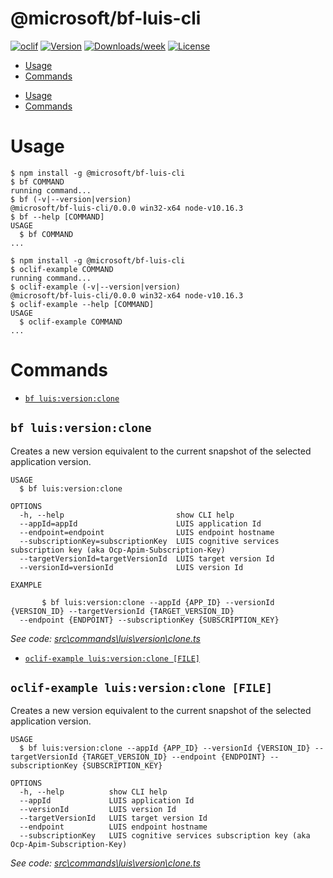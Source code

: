@microsoft/bf-luis-cli
======================



[![oclif](https://img.shields.io/badge/cli-oclif-brightgreen.svg)](https://oclif.io)
[![Version](https://img.shields.io/npm/v/@microsoft/bf-luis-cli.svg)](https://npmjs.org/package/@microsoft/bf-luis-cli)
[![Downloads/week](https://img.shields.io/npm/dw/@microsoft/bf-luis-cli.svg)](https://npmjs.org/package/@microsoft/bf-luis-cli)
[![License](https://img.shields.io/npm/l/@microsoft/bf-luis-cli.svg)](https://github.com/packages/bf-luis-cli/blob/master/package.json)

<!-- toc -->
* [Usage](#usage)
* [Commands](#commands)
<!-- tocstop -->
* [Usage](#usage)
* [Commands](#commands)
<!-- tocstop -->
# Usage
<!-- usage -->
```sh-session
$ npm install -g @microsoft/bf-luis-cli
$ bf COMMAND
running command...
$ bf (-v|--version|version)
@microsoft/bf-luis-cli/0.0.0 win32-x64 node-v10.16.3
$ bf --help [COMMAND]
USAGE
  $ bf COMMAND
...
```
<!-- usagestop -->
```sh-session
$ npm install -g @microsoft/bf-luis-cli
$ oclif-example COMMAND
running command...
$ oclif-example (-v|--version|version)
@microsoft/bf-luis-cli/0.0.0 win32-x64 node-v10.16.3
$ oclif-example --help [COMMAND]
USAGE
  $ oclif-example COMMAND
...
```
<!-- usagestop -->
# Commands
<!-- commands -->
* [`bf luis:version:clone`](#bf-luisversionclone)

## `bf luis:version:clone`

Creates a new version equivalent to the current snapshot of the selected application version.

```
USAGE
  $ bf luis:version:clone

OPTIONS
  -h, --help                         show CLI help
  --appId=appId                      LUIS application Id
  --endpoint=endpoint                LUIS endpoint hostname
  --subscriptionKey=subscriptionKey  LUIS cognitive services subscription key (aka Ocp-Apim-Subscription-Key)
  --targetVersionId=targetVersionId  LUIS target version Id
  --versionId=versionId              LUIS version Id

EXAMPLE

       $ bf luis:version:clone --appId {APP_ID} --versionId {VERSION_ID} --targetVersionId {TARGET_VERSION_ID} 
  --endpoint {ENDPOINT} --subscriptionKey {SUBSCRIPTION_KEY}
```

_See code: [src\commands\luis\version\clone.ts](https://github.com/packages/bf-luis-cli/blob/v0.0.0/src\commands\luis\version\clone.ts)_
<!-- commandsstop -->
* [`oclif-example luis:version:clone [FILE]`](#oclif-example-luisversionclone-file)

## `oclif-example luis:version:clone [FILE]`

Creates a new version equivalent to the current snapshot of the selected application version.

```
USAGE
  $ bf luis:version:clone --appId {APP_ID} --versionId {VERSION_ID} --targetVersionId {TARGET_VERSION_ID} --endpoint {ENDPOINT} --subscriptionKey {SUBSCRIPTION_KEY}

OPTIONS
  -h, --help          show CLI help
  --appId             LUIS application Id
  --versionId         LUIS version Id
  --targetVersionId   LUIS target version Id
  --endpoint          LUIS endpoint hostname
  --subscriptionKey   LUIS cognitive services subscription key (aka Ocp-Apim-Subscription-Key)
```

_See code: [src\commands\luis\version\clone.ts](https://github.com/packages/bf-luis-cli/blob/v0.0.0/src\commands\luis\version\clone.ts)_
<!-- commandsstop -->
